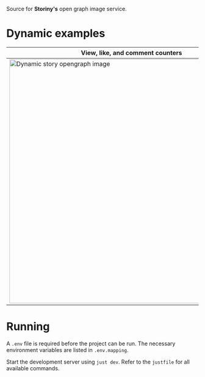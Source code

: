 Source for **Storiny's** open graph image service.

# Dynamic examples

| View, like, and comment counters | Story and follower counters |
| -- | -- |
| <a href="https://og.storiny.com/stories/120409563953366162" target="_blank"><img width="640" alt="Dynamic story opengraph image" src="https://og.storiny.com/stories/120409563953366162" /></a> | <a href="https://og.storiny.com/tags/2376924080899228" target="_blank"><img width="640" alt="Dynamic tag opengraph image" src="https://og.storiny.com/tags/2376924080899228" /></a> |

# Running
A `.env` file is required before the project can be run. The necessary environment variables are listed in `.env.mapping`.

Start the development server using `just dev`. Refer to the `justfile` for all available commands.

